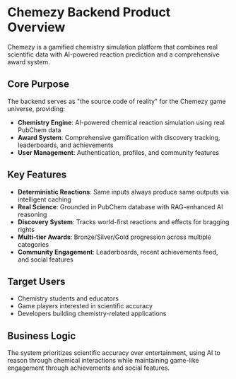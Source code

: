 # Chemezy Backend Product Overview

Chemezy is a gamified chemistry simulation platform that combines real scientific data with AI-powered reaction prediction and a comprehensive award system.

## Core Purpose
The backend serves as "the source code of reality" for the Chemezy game universe, providing:
- **Chemistry Engine**: AI-powered chemical reaction simulation using real PubChem data
- **Award System**: Comprehensive gamification with discovery tracking, leaderboards, and achievements
- **User Management**: Authentication, profiles, and community features

## Key Features
- **Deterministic Reactions**: Same inputs always produce same outputs via intelligent caching
- **Real Science**: Grounded in PubChem database with RAG-enhanced AI reasoning
- **Discovery System**: Tracks world-first reactions and effects for bragging rights
- **Multi-tier Awards**: Bronze/Silver/Gold progression across multiple categories
- **Community Engagement**: Leaderboards, recent achievements feed, and social features

## Target Users
- Chemistry students and educators
- Game players interested in scientific accuracy
- Developers building chemistry-related applications

## Business Logic
The system prioritizes scientific accuracy over entertainment, using AI to reason through chemical interactions while maintaining game-like engagement through achievements and social features.